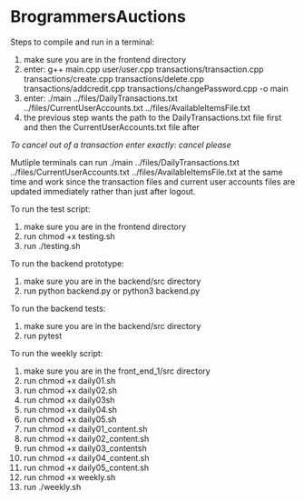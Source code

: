 # BrogrammersAuctions

Steps to compile and run in a terminal:

1. make sure you are in the frontend directory
2. enter:  g++ main.cpp user/user.cpp transactions/transaction.cpp transactions/create.cpp transactions/delete.cpp transactions/addcredit.cpp transactions/changePassword.cpp -o main
3. enter: ./main ../files/DailyTransactions.txt ../files/CurrentUserAccounts.txt ../files/AvailableItemsFile.txt
4. the previous step wants the path to the DailyTransactions.txt file first and then the CurrentUserAccounts.txt file after

*To cancel out of a transaction enter exactly: cancel please*

Mutliple terminals can run ./main ../files/DailyTransactions.txt ../files/CurrentUserAccounts.txt ../files/AvailableItemsFile.txt at the same time and work since the transaction files and current user accounts files are updated immediately rather than just after logout.

To run the test script:
1. make sure you are in the frontend directory
2. run chmod +x testing.sh
3. run ./testing.sh

To run the backend prototype:
1. make sure you are in the backend/src directory
2. run python backend.py or python3 backend.py

To run the backend tests:
1. make sure you are in the backend/src directory
2. run pytest

To run the weekly script:

1. make sure you are in the front_end_1/src directory
2. run chmod +x daily01.sh
3. run chmod +x daily02.sh
4. run chmod +x daily03sh
5. run chmod +x daily04.sh
6. run chmod +x daily05.sh
7. run chmod +x daily01_content.sh
8. run chmod +x daily02_content.sh
9. run chmod +x daily03_contentsh
10. run chmod +x daily04_content.sh
11. run chmod +x daily05_content.sh
12. run chmod +x weekly.sh
13. run ./weekly.sh
